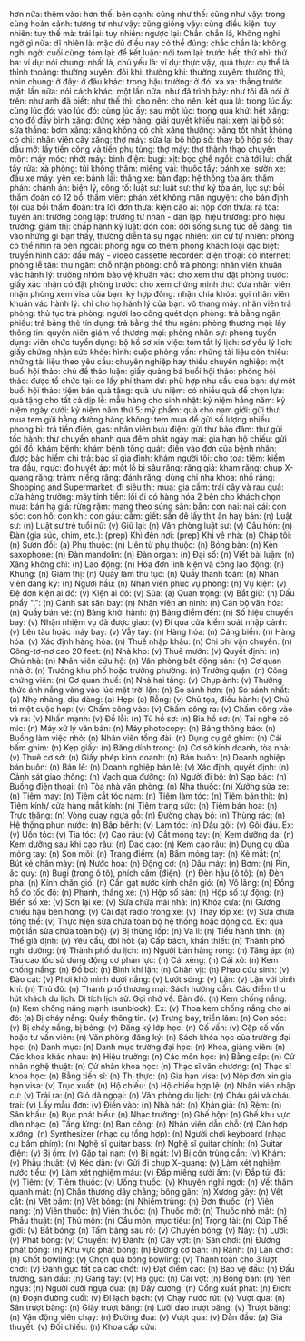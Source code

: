 hơn nữa: 
thêm vào: 
hơn thế: 
bên cạnh: 
cũng như thế: 
cũng như vậy: 
trong cùng hoàn cảnh: 
tương tự như vậy: 
cũng giống vậy: 
cùng điều kiện: 
tuy nhiên: 
tuy thế mà: 
trái lại: 
tuy nhiên: 
ngược lại: 
Chắn chắn là, Không nghi ngờ gì nữa: 
dĩ nhiên là: 
mặc dù điều này có thể đúng: 
chắc chắn là: 
không nghi ngờ: 
cuối cùng: 
tóm lại: 
để kết luận: 
nói tóm lại: 
trước hết: 
thứ nhì: 
thứ ba: 
ví dụ: 
nói chung: 
nhất là, chủ yếu là: 
ví dụ:
thực vậy, quả thực:
cụ thể là:
thỉnh thoảng:
thường xuyên:
đôi khi:
thường khi:
thường xuyên:
thường thì, nhìn chung:
ở đây:
ở đâu khác:
trong hậu trường:
ở đó:
xa xa:
thẳng trước mặt:
lần nữa:
nói cách khác:
một lần nữa:
như đã trình bày:
như tôi đã nói ở trên:
như anh đã biết:
như thế thì:
cho nên:
cho nên:
kết quả là:
trong lúc ấy:
cùng lúc đó:
vào lúc đó:
cùng lúc ấy:
sau một lúc:
trong quá khứ:
hết xăng:
cho đổ đầy bình xăng:
đứng xếp hàng:
giải quyết khiếu nại:
xem lại bộ số:
sửa thắng:
bơm xăng:
xăng không có chì:
xăng thường:
xăng tốt nhất không có chì:
nhân viên cây xăng:
thợ máy:
sửa lại bộ hộp số:
thay bộ hộp số:
thay dầu mỡ:
lấy tiền công và tiền phụ tùng:
thợ máy:
thợ thành thạo chuyên môn:
máy móc:
nhớt máy:
bình điện:
bugi:
xịt:
bọc ghế ngồi:
chà tới lui:
chất tẩy rửa:
xà phòng:
túi không thấm:
miếng vải:
thuốc tẩy:
bánh xe:
sườn xe:
đầu xe máy:
yên xe:
bánh lái:
thắng xe:
bàn đạp:
hệ thống tòa án:
thẩm phán:
chánh án:
biện lý, công tố:
luật sư:
luật sư:
thư ký tòa án, lục sự:
bồi thẩm đoàn có 12 bồi thẩm viên:
phán xét không mãn nguyện:
cho bản định tội của bồi thẩm đoàn:
trả lời đơn thưa:
kiện cáo ai:
nộp đơn thưa:
ra tòa:
tuyên án:
trường công lập:
trường tư nhân - dân lập:
hiệu trưởng:
phó hiệu trưởng:
giám thị:
chấp hành kỷ luật:
đón con:
đời sống sung túc dễ dàng:
tin vào những gì bạn thấy, thường diễn tả sự ngạc nhiên:
xin cứ tự nhiên:
phòng có thể nhìn ra bên ngoài:
phòng ngủ có thêm phòng khách loại đặc biệt:
truyền hình cáp:
đầu máy - video cassette recorder:
điện thoại:
có internet:
phòng lễ tân:
thu ngân:
chỗ nhận phòng:
chỗ trả phòng:
nhân viên khuân vác hành lý:
trưởng nhóm bảo vệ khuân vác:
cho xem thư đặt phòng trước:
giấy xác nhận có đặt phòng trước:
cho xem chứng minh thư:
đưa nhân viên nhận phòng xem visa của bạn:
ký hợp đồng:
nhận chìa khóa:
gọi nhân viên khuân vác hành lý:
chỉ cho họ hành lý của bạn:
vô thang máy:
nhân viên trả phòng:
thủ tục trả phòng:
người lao công quét dọn phòng:
trả bằng ngân phiếu:
trả bằng thẻ tín dụng:
trả bằng thẻ thu ngân:
phòng thương mại:
lấy thông tin:
quyển niên giám về thương mại:
phòng nhân sự:
phòng tuyển dụng:
viên chức tuyển dụng:
bộ hồ sơ xin việc:
tóm tắt lý lịch:
sơ yếu lý lịch:
giấy chứng nhận sức khỏe:
hình:
cuộc phỏng vấn:
những tài liệu còn thiếu:
những tài liệu theo yêu cầu:
chuyên nghiệp hay thiếu chuyên nghiệp:
một buổi hội thảo:
chủ đề thảo luận:
giấy quảng bá buổi hội thảo:
phòng hội thảo:
được tổ chức tại:
có lấy phí tham dự:
phù hợp nhu cầu của bạn:
dự một buổi hội thảo:
tiệm bán quà tặng:
quà lưu niệm:
có nhiều quà để chọn lựa:
quà tặng cho tất cả dịp lễ:
mẫu hàng cho sinh nhật:
kỷ niệm hằng năm:
kỷ niệm ngày cưới:
kỷ niệm năm thứ 5:
mỹ phẩm:
quà cho nam giới:
gửi thư:
mua tem gửi bằng đường hàng không:
tem mua để gửi số lượng nhiều:
phong bì:
trả tiền điện, gas:
nhân viên bưu điện:
gửi thư bảo đảm:
thư gửi tốc hành:
thư chuyển nhanh qua đêm phát ngày mai:
gia hạn hộ chiếu:
gửi gói đồ:
khám bệnh:
khám bệnh tổng quát:
điền vào đơn của bệnh nhân:
được bảo hiểm chi trả:
bác sĩ gia đình:
khám người tôi:
cho toa:
tiêm:
kiểm tra đầu, ngực:
đo huyết áp:
một lỗ bị sâu răng:
răng giả:
khám răng:
chụp X-quang răng:
trám:
niềng răng:
đánh răng:
dùng chỉ nha khoa:
nhổ răng:
Shopping and Supermarket:
đi siêu thị:
mua:
gia cầm:
trái cây và rau quả:
cửa hàng trưởng:
máy tính tiền:
lối đi có hàng hóa 2 bên cho khách chọn mua:
bán hạ giá:
rừng rậm:
mang theo súng săn:
bắn:
con nai:
nai cái:
con sóc:
con hổ:
con khỉ:
con gấu:
cấm:
giết:
săn để lấy thịt ăn hay bán:
(n) Luật sư:
(n) Luật sư trẻ tuổi nữ:
(v) Giữ lại:
(n) Văn phòng luật sư:
(v) Cầu hôn:
(n) Đàn (gia súc, chim, etc.):
(prep) Khi đến nơi:
(prep) Khi về nhà:
(n) Chập tối:
(n) Sườn đồi:
(a) Phụ thuộc:
(n) Liên từ phụ thuộc:
(n) Bóng bàn:
(n) Kèn saxophone:
(n) Đàn mandolin:
(n) Đàn organ:
(n) Đại số:
(n) Viết bài luận:
(n) Xăng không chì:
(n) Lao động:
(n) Hóa đơn linh kiện và công lao động:
(n) Khung:
(n) Giám thị:
(n) Quầy làm thủ tục:
(n) Quầy thanh toán:
(n) Nhân viên đăng ký:
(n) Người hầu:
(n) Nhân viên phục vụ phòng:
(n) Vụ kiện:
(v) Đệ đơn kiện ai đó:
(v) Kiện ai đó:
(v) Sủa:
(a) Quan trọng:
(v) Bắt giữ:
(n) Dấu phẩy ",":
(n) Cảnh sát sân bay:
(n) Nhân viên an ninh:
(n) Cán bộ văn hóa:
(n) Quầy bán vé:
(n) Bảng khởi hành:
(n) Bảng điểm đến:
(n) Số hiệu chuyến bay:
(v) Nhận nhiệm vụ đã được giao:
(v) Đi qua cửa kiểm soát nhập cảnh:
(v) Lên tàu hoặc máy bay:
(v) Vẫy tay:
(n) Hàng hóa:
(n) Cảng biển:
(n) Hàng hóa:
(v) Xác định hàng hóa:
(n) Thuế nhập khẩu:
(n) Chi phí vận chuyển:
(n) Công-tơ-nơ cao 20 feet:
(n) Nhà kho:
(v) Thuê mướn:
(v) Quyết định:
(n) Chủ nhà:
(n) Nhân viên cứu hộ:
(n) Văn phòng bất động sản:
(n) Cơ quan nhà ở:
(n) Trưởng khu phố hoặc trưởng phường:
(n) Trưởng quận:
(n) Công chứng viên:
(n) Cơ quan thuế:
(n) Nhà hai tầng:
(v) Chụp ảnh:
(v) Thưởng thức ánh nắng vàng vào lúc mặt trời lặn:
(n) So sánh hơn:
(n) So sánh nhất:
(a) Nhẹ nhàng, dịu dàng:
(a) Hẹp:
(a) Rỗng:
(v) Chủ tọa, điều hành:
(v) Chủ trì một cuộc họp:
(v) Chấm công vào:
(v) Chấm công ra:
(v) Chấm công vào và ra:
(v) Nhấn mạnh:
(v) Đổ lỗi:
(n) Tủ hồ sơ:
(n) Bìa hồ sơ:
(n) Tai nghe có mic:
(n) Máy xử lý văn bản:
(n) Máy photocopy:
(n) Bảng thông báo:
(n) Buồng làm việc nhỏ:
(n) Nhân viên tổng đài:
(n) Dụng cụ gỡ ghim:
(n) Cái bấm ghim:
(n) Kẹp giấy:
(n) Băng dính trong:
(n) Cơ sở kinh doanh, tòa nhà:
(v) Thuê cơ sở:
(n) Giấy phép kinh doanh:
(n) Bán buôn:
(n) Doanh nghiệp bán buôn:
(n) Bán lẻ:
(n) Doanh nghiệp bán lẻ:
(v) Xác định, quyết định:
(n) Cảnh sát giao thông:
(n) Vạch qua đường:
(n) Người đi bộ:
(n) Sạp báo:
(n) Buồng điện thoại:
(n) Tòa nhà văn phòng:
(n) Nhà thuốc:
(n) Xưởng sửa xe:
(n) Tiệm may:
(n) Tiệm cắt tóc nam:
(n) Tiệm làm tóc:
(n) Tiệm bán thịt:
(n) Tiệm kính/ cửa hàng mắt kính:
(n) Tiệm trang sức:
(n) Tiệm bán hoa:
(n) Trực thăng:
(n) Vòng quay ngựa gỗ:
(n) Đường chạy bộ:
(n) Thùng rác:
(n) Hệ thống phun nước:
(n) Bập bênh:
(v) Làm tóc:
(n) Dầu gội:
                   (v) Gội đầu. Ex: 
(v) Uốn tóc:
(v) Tỉa tóc:
(v) Cạo râu:
(v) Cắt móng tay:
(n) Kem dưỡng da:
(n) Kem dưỡng sau khi cạo râu:
(n) Dao cạo:
(n) Kem cạo râu:
(n) Dụng cụ dũa móng tay:
(n) Son môi:
(n) Trang điểm:
(n) Bấm móng tay:
(n) Kẻ mắt:
(n) Bút kẻ chân mày:
(n) Nước hoa:
(n) Động cơ:
(n) Dầu máy:
(n) Bơm:
(n) Pin, ắc quy:
(n) Bugi (trong ô tô), phích cắm (điện):
(n) Đèn hậu (ô tô):
(n) Đèn pha:
(n) Kính chắn gió:
(n) Cần gạt nước kính chắn gió:
(n) Vô lăng:
(n) Đồng hồ đo tốc độ:
(n) Phanh, thắng xe:
(n) Hộp số sàn:
(n) Hộp số tự động:
(n) Biển số xe:
(v) Sơn lại xe:
(v) Sửa chữa mái nhà:
(n) Khóa cửa:
(n) Gương chiếu hậu bên hông:
(v) Cài đặt radio trong xe:
(v) Thay lốp xe:
(v) Sửa chữa tổng thể:
(v) Thực hiện sửa chữa toàn bộ hệ thống hoặc động cơ. Ex: qua một lần sửa chữa toàn bộ)
(v) Bị thủng lốp:
(n) Va li:
(n) Tiểu hành tinh:
(n) Thể giả định:
(v) Yêu cầu, đòi hỏi:
(a) Cấp bách, khẩn thiết:
(n) Thành phố nghỉ dưỡng:
(n) Thành phố du lịch:
(n) Người bán hàng rong:
(n) Tăng áp:
(n) Tàu cao tốc sử dụng động cơ phản lực:
(n) Cái xẻng:
(n) Cái xô:
(n) Kem chống nắng:
(n) Đồ bơi:
(n) Bình khí lặn:
(n) Chân vịt:
(n) Phao cứu sinh:
(v) Đào cát:
(v) Phơi khô mình dưới nắng:
(v) Lướt sóng:
(v) Lặn:
(v) Lặn với bình khí:
(n) Thủ đô:
(n) Thành phố thương mại:
Sách hướng dẫn.
Các điểm thu hút khách du lịch.
Di tích lịch sử.
Gợi nhớ về.
Bản đồ.
(n) Kem chống nắng:
(n) Kem chống nắng mạnh (sunblock):
Ex: 
(v) Thoa kem chống nắng cho ai đó:
(a) Bị cháy nắng:
Quầy thông tin.
(v) Trưng bày, triển lãm:
(n) Con sóc:
(v) Bị cháy nắng, bị bỏng:
(v) Đăng ký lớp học:
(n) Cố vấn:
(v) Gặp cố vấn hoặc tư vấn viên:
(n) Văn phòng đăng ký:
(n) Sách khóa học của trường đại học:
(n) Danh mục:
(n) Danh mục trường đại học:
(n) Khoa, giảng viên:
(n) Các khoa khác nhau:
(n) Hiệu trưởng:
(n) Các môn học:
(n) Bằng cấp:
(n) Cử nhân nghệ thuật:
(n) Cử nhân khoa học:
(n) Thạc sĩ văn chương:
(n) Thạc sĩ khoa học:
(n) Bằng tiến sĩ:
(n) Thị thực:
(n) Gia hạn visa:
(v) Nộp đơn xin gia hạn visa:
(v) Trục xuất:
(n) Hộ chiếu:
(n) Hộ chiếu hợp lệ:
(n) Nhân viên nhập cư:
(v) Trải ra:
(n) Giỏ dã ngoại:
(n) Văn phòng du lịch:
(n) Cháu gái và cháu trai:
(v) Lấy mẫu đơn:
(v) Điền vào:
(n) Nhà hát:
(n) Khán giả:
(n) Rèm:
(n) Sân khấu:
(n) Bục phát biểu:
(n) Nhạc trưởng:
(n) Ghế hộp:
(n) Ghế khu vực dàn nhạc:
(n) Tầng lửng:
(n) Ban công:
(n) Nhân viên dẫn chỗ:
(n) Dàn hợp xướng:
(n) Synthesizer (nhạc cụ tổng hợp):
(n) Người chơi keyboard (nhạc cụ bấm phím):
(n) Nghệ sĩ guitar bass:
(n) Nghệ sĩ guitar chính:
(n) Guitar điện:
(v) Bị ốm:
(v) Gặp tai nạn:
(v) Bị ngất:
(v) Bị côn trùng cắn:
(v) Khám:
(v) Phẫu thuật:
(v) Kéo dãn:
(v) Gửi đi chụp X-quang:
(v) Làm xét nghiệm nước tiểu:
(v) Làm xét nghiệm máu:
(v) Đắp miếng sưởi ấm:
(v) Đắp túi đá:
(v) Tiêm:
(v) Tiêm thuốc:
(v) Uống thuốc:
(v) Khuyên nghỉ ngơi:
(n) Vết thâm quanh mắt:
(n) Chấn thương dây chằng; bông gân:
(n) Xương gãy:
(n) Vết cắt:
(n) Vết bầm:
(n) Vết bỏng:
(n) Nhiễm trùng:
(n) Đơn thuốc:
(n) Viên nang:
(n) Viên thuốc:
(n) Viên thuốc:
(n) Thuốc mỡ:
(n) Thuốc nhỏ mắt:
(n) Phẫu thuật:
(n) Thủ môn:
(n) Cầu môn, mục tiêu:
(n) Trọng tài:
(n) Cúp Thế giới:
(v) Bắt bóng:
(n) Tấm bảng sau rổ:
(v) Chuyền bóng:
(v) Nảy:
(n) Lưới:
(v) Phát bóng:
(v) Chuyền:
(v) Đánh:
(n) Cây vợt:
(n) Sân chơi:
(n) Đường phát bóng:
(n) Khu vực phát bóng:
(n) Đường cơ bản:
(n) Rãnh:
(n) Làn chơi:
(n) Chốt bowling:
(v) Chọn quả bóng bowling:
(v) Thanh toán cho 3 lượt chơi:
(v) Đánh gục tất cả các chốt:
(v) Đạt điểm cao:
(n) Bảo vệ đầu:
(n) Đấu trường, sàn đấu:
(n) Găng tay:
(v) Hạ gục:
(n) Cái vợt:
(n) Bóng bàn:
(n) Yên ngựa:
(n) Người cưỡi ngựa đua:
(n) Dây cương:
(n) Cổng xuất phát:
(n) Đích:
(n) Đoạn đường cuối:
(v) Đi lạch bạch:
(v) Chạy nước rút:
(v) Vượt qua:
(n) Sân trượt băng:
(n) Giày trượt băng:
(n) Lưỡi dao trượt băng:
(v) Trượt băng:
(n) Vận động viên chạy:
(n) Đường đua:
(v) Vượt qua:
(v) Dẫn đầu:
(a) Giả thuyết:
(v) Đối chiếu:
(n) Khoa cấp cứu:
